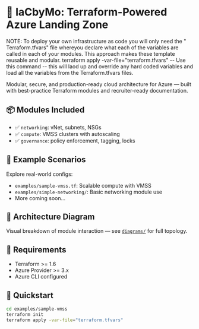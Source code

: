 # 🚀 IaCbyMo: Terraform-Powered Azure Landing Zone
NOTE: To deploy your own infrastructure as code you will only need the " Terraform.tfvars" file whereyou declare what each of the variables are called
in each of your modules. This approach makes these template reusable and modular. terraform apply -var-file="terraform.tfvars" -- Use this command --
this will laod up and override any hard coded variables and load all the variables from the Terraform.tfvars files.

Modular, secure, and production-ready cloud architecture for Azure — built with best-practice Terraform modules and recruiter-ready documentation.

## 📦 Modules Included
- ✅ `networking`: vNet, subnets, NSGs
- ✅ `compute`: VMSS clusters with autoscaling
- ✅ `governance`: policy enforcement, tagging, locks

## 🧪 Example Scenarios
Explore real-world configs:
- `examples/sample-vmss.tf`: Scalable compute with VMSS
- `examples/simple-networking/`: Basic networking module use
- More coming soon...

## 📐 Architecture Diagram
Visual breakdown of module interaction — see [`diagrams/`](diagrams/) for full topology.

## 🔧 Requirements
- Terraform >= 1.6
- Azure Provider >= 3.x
- Azure CLI configured

## 🚀 Quickstart
```bash
cd examples/sample-vmss
terraform init
terraform apply -var-file="terraform.tfvars"
